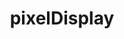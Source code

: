 ---
title: "pixelDisplay"
layout: project
overview: "this main project squeezes as much functionality as possible out of a 192x32 pixel led matrix using a raspberry pi. whether you're checking your spotify, watching your minecraft health, or realizing how fast your day is slipping away, this display board has you covered."
subprojects:
  - title: "8-bit spotify (python)"
    github_link: "https://github.com/felomousa/SpotifyDisplay"
    description: |
      **skills**:  <span style="color:#F39C12;">openCV</span>, <span style="color:#3498DB;"></span><span style="color:#F39C12;">python requests</span>, <span style="color:#F39C12;">pillow</span>, <span style="color:#F39C12;">json handling</span>, <span style="color:#F39C12;">real-time data processing</span>,<span style="color:#3498DB;"> api & auth</span>

      - <span style="color:#3498DB;">spotify api</span> securely fetches song details (title, artist, album cover).
      - <span style="color:#F39C12;">openCV</span> downscales the album art to fit the matrix, because, you know, 192x32.
      - a <span style="color:#2ECC71;">live progress bar</span> tracks song playtime, accurate to ± 1 second.

      

    gif: "media/spotify_display.gif"

  - title: "minecraft display (java & python)"
    github_link: "https://github.com/felomousa/R.A.D"
    description: |
      **skills**:  <span style="color:#F39C12;">flask</span>, <span style="color:#F39C12;">fabric modding</span>, <span style="color:#F39C12;">threading</span>, <span style="color:#F39C12;">webserver setup</span>, <span style="color:#F39C12;">real-time data syncing</span>, <span style="color:#F39C12;">json</span>

      - a <span style="color:#F39C12;">fabric mod</span> written in java watches your health in real-time and triggers updates.
      - sends <span style="color:#F39C12;">HTTP POST requests</span> to a <span style="color:#F39C12;">Flask web server</span> on the raspberry pi whenever your health changes.
      - the <span style="color:#9B59B6;">raspberry pi</span> parses the data and displays the hearts.



    gif: "media/health.gif"

  - title: "clock (python)"
    description: |
      - <span style="color:#F39C12;">fetches</span> the current time and date.
      - <span style="color:#F39C12;">calculates</span> the percentage of the day remaining.
      - <span style="color:#2ECC71;">animates a progress bar</span> on the led matrix to remind you just how little time is left in the day.
    gif: "media/time.gif"
---